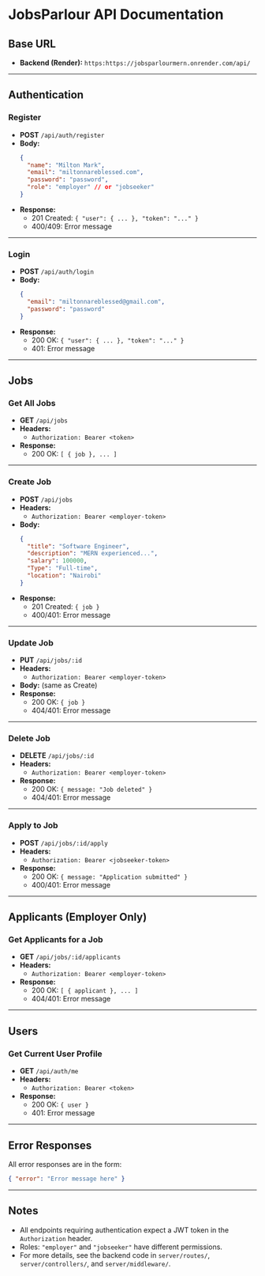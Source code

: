 # JobsParlour API Documentation

## Base URL

- **Backend (Render):** `https:https://jobsparlourmern.onrender.com/api/`
  

---

## Authentication

### Register

- **POST** `/api/auth/register`
- **Body:**
  ```json
  {
    "name": "Milton Mark",
    "email": "miltonnareblessed.com",
    "password": "password",
    "role": "employer" // or "jobseeker"
  }
  ```
- **Response:**
  - 201 Created: `{ "user": { ... }, "token": "..." }`
  - 400/409: Error message

---

### Login

- **POST** `/api/auth/login`
- **Body:**
  ```json
  {
    "email": "miltonnareblessed@gmail.com",
    "password": "password"
  }
  ```
- **Response:**
  - 200 OK: `{ "user": { ... }, "token": "..." }`
  - 401: Error message

---

## Jobs

### Get All Jobs

- **GET** `/api/jobs`
- **Headers:**
  - `Authorization: Bearer <token>`
- **Response:**
  - 200 OK: `[ { job }, ... ]`

---

### Create Job

- **POST** `/api/jobs`
- **Headers:**
  - `Authorization: Bearer <employer-token>`
- **Body:**
  ```json
  {
    "title": "Software Engineer",
    "description": "MERN experienced...",
    "salary": 100000,
    "Type": "Full-time",
    "location": "Nairobi"
  }
  ```
- **Response:**
  - 201 Created: `{ job }`
  - 400/401: Error message

---

### Update Job

- **PUT** `/api/jobs/:id`
- **Headers:**
  - `Authorization: Bearer <employer-token>`
- **Body:** (same as Create)
- **Response:**
  - 200 OK: `{ job }`
  - 404/401: Error message

---

### Delete Job

- **DELETE** `/api/jobs/:id`
- **Headers:**
  - `Authorization: Bearer <employer-token>`
- **Response:**
  - 200 OK: `{ message: "Job deleted" }`
  - 404/401: Error message

---

### Apply to Job

- **POST** `/api/jobs/:id/apply`
- **Headers:**
  - `Authorization: Bearer <jobseeker-token>`
- **Response:**
  - 200 OK: `{ message: "Application submitted" }`
  - 400/401: Error message

---

## Applicants (Employer Only)

### Get Applicants for a Job

- **GET** `/api/jobs/:id/applicants`
- **Headers:**
  - `Authorization: Bearer <employer-token>`
- **Response:**
  - 200 OK: `[ { applicant }, ... ]`
  - 404/401: Error message

---

## Users

### Get Current User Profile

- **GET** `/api/auth/me`
- **Headers:**
  - `Authorization: Bearer <token>`
- **Response:**
  - 200 OK: `{ user }`
  - 401: Error message

---

## Error Responses

All error responses are in the form:
```json
{ "error": "Error message here" }
```

---

## Notes

- All endpoints requiring authentication expect a JWT token in the `Authorization` header.
- Roles: `"employer"` and `"jobseeker"` have different permissions.
- For more details, see the  backend code in `server/routes/`, `server/controllers/`, and `server/middleware/`. 